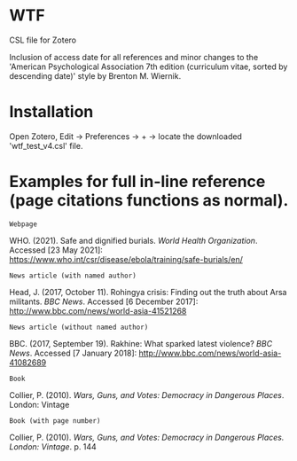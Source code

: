 # WTF
 CSL file for Zotero

Inclusion of access date for all references and minor changes to the 'American Psychological Association 7th edition (curriculum vitae, sorted by descending date)' style by Brenton M. Wiernik.

# Installation
Open Zotero, Edit -> Preferences -> + -> locate the downloaded 'wtf_test_v4.csl' file.


# Examples for full in-line reference (page citations functions as normal).

`Webpage`

WHO. (2021). Safe and dignified burials. *World Health Organization*. Accessed [23 May 2021]: https://www.who.int/csr/disease/ebola/training/safe-burials/en/

`News article (with named author)`

Head, J. (2017, October 11). Rohingya crisis: Finding out the truth about Arsa militants. *BBC News*. Accessed [6 December 2017]: http://www.bbc.com/news/world-asia-41521268

`News article (without named author)`

BBC. (2017, September 19). Rakhine: What sparked latest violence? *BBC News*. Accessed [7 January 2018]: http://www.bbc.com/news/world-asia-41082689

`Book`

Collier, P. (2010). *Wars, Guns, and Votes: Democracy in Dangerous Places*. London: Vintage

`Book (with page number)`

Collier, P. (2010). *Wars, Guns, and Votes: Democracy in Dangerous Places. London: Vintage*. p. 144

